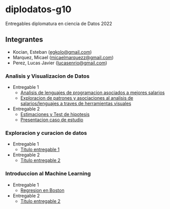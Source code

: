 # diplodatos-g10
Entregables diplomatura en ciencia de Datos 2022

## Integrantes
- Kocian, Esteban (egkolo@gmail.com)
- Marquez, Micael (micaelmarquezz@gmail.com)
- Perez, Lucas Javier (lucasenrio@gmail.com)

### Analisis y Visualizacion de Datos
- Entregable 1
    - [Analisis de lenguajes de programacion asociados a mejores salarios](/ayvd/Grupo_10_AyVD_Entregable_Parte_1.ipynb)
    - [Exploracion de patrones y asociaciones al analisis de salarios/lenguajes a traves de herramientas visuales](/ayvd/Grupo_10_AyVD_Entregable_Parte_1.ipynb)
- Entregable 2
    - [Estimaciones y Test de hipotesis](/ayvd/Grupo_10_AyVD_Entregable_Parte_2.ipynb)
    - [Presentacion caso de estudio](/ayvd/Entregable_AyVD.pdf)

### Exploracion y curacion de datos
- Entregable 1
    - [Titulo entregable 1](/eycd/Grupo_10_EyCD_Entregable_Parte_1.ipynb)
- Entregable 2
    - [Titulo entregable 2](/eycd/Grupo_10_EyCD_Entregable_Parte_2.ipynb)

### Introduccion al Machine Learning
- Entregable 1
    - [Regresion en Boston](/introml/Grupo_10_IntroML_Entregable_Parte_1.ipynb)
- Entregable 2
    - [Titulo entregable 2](/introml/Grupo_10_IntroML_Entregable_Parte_2.ipynb)
